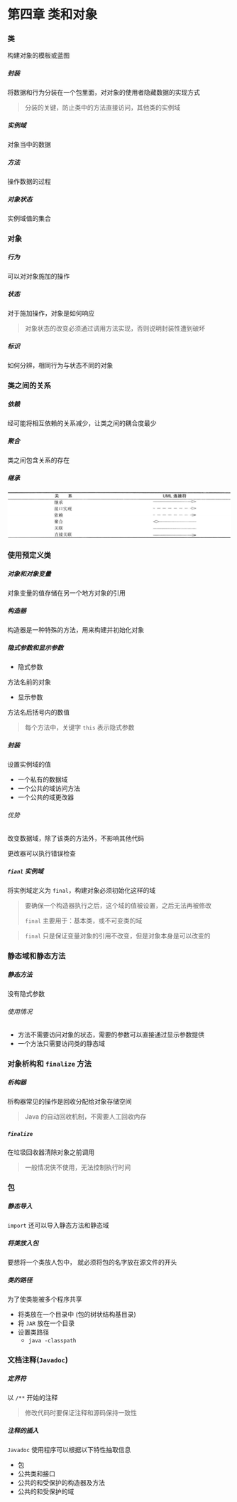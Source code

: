# 第四章 类和对象



### 类

构建对象的模板或蓝图

##### 封装

将数据和行为分装在一个包里面，对对象的使用者隐藏数据的实现方式

> 分装的关键，防止类中的方法直接访问，其他类的实例域



##### 实例域

对象当中的数据



##### 方法

操作数据的过程



##### 对象状态

实例域值的集合



### 对象

##### 行为

可以对对象施加的操作



##### 状态

对于施加操作，对象是如何响应

> 对象状态的改变必须通过调用方法实现，否则说明封装性遭到破坏



##### 标识

如何分辨，相同行为与状态不同的对象



### 类之间的关系

##### 依赖

经可能将相互依赖的关系减少，让类之间的耦合度最少



##### 聚合

类之间包含关系的存在



##### 继承



![image-20210523100553409](imgs/image-20210523100553409.png)



### 使用预定义类



##### 对象和对象变量

对象变量的值存储在另一个地方对象的引用



##### 构造器

构造器是一种特殊的方法，用来构建并初始化对象



##### 隐式参数和显示参数

- 隐式参数

方法名前的对象

- 显示参数

方法名后括号内的数值

> 每个方法中，关键字 `this` 表示隐式参数



##### 封装

设置实例域的值

- 一个私有的数据域
- 一个公共的域访问方法
- 一个公共的域更改器



###### 优势

改变数据域，除了该类的方法外，不影响其他代码

更改器可以执行错误检查



##### `fianl` 实例域

将实例域定义为 `final`，构建对象必须初始化这样的域

> 要确保一个构造器执行之后，这个域的值被设置，之后无法再被修改
>
> `final` 主要用于：基本类，或不可变类的域

> `final` 只是保证变量对象的引用不改变，但是对象本身是可以改变的



### 静态域和静态方法

##### 静态方法

没有隐式参数

###### 使用情况

- 方法不需要访问对象的状态，需要的参数可以直接通过显示参数提供
- 一个方法只需要访问类的静态域



### 对象析构和 `finalize` 方法

##### 析构器

析构器常见的操作是回收分配给对象存储空间

> Java 的自动回收机制，不需要人工回收内存

##### `finalize`

在垃圾回收器清除对象之前调用

> 一般情况侠不使用，无法控制执行时间



### 包

##### 静态导入

`import` 还可以导入静态方法和静态域



##### 将类放入包

要想将一个类放人包中， 就必须将包的名字放在源文件的开头



##### 类的路径

为了使类能被多个程序共享

- 将类放在一个目录中 (包的树状结构基目录)
- 将 `JAR` 放在一个目录
- 设置类路径
  - `java -classpath`



### 文档注释(`Javadoc`)

##### 定界符

以 `/**` 开始的注释

> 修改代码时要保证注释和源码保持一致性



##### 注释的插入

`Javadoc` 使用程序可以根据以下特性抽取信息

- 包
- 公共类和接口
- 公共的和受保护的构造器及方法
- 公共的和受保护的域

